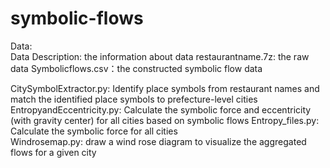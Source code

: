 # symbolic-flows
Data:    
    Data Description: the information about data
    restaurantname.7z: the raw data 
    Symbolicflows.csv：the constructed symbolic flow data 
    
CitySymbolExtractor.py: Identify place symbols from restaurant names and match the identified place symbols to prefecture-level cities
EntropyandEccentricity.py: Calculate the symbolic force and eccentricity (with gravity center) for all cities based on symbolic flows
Entropy_files.py: Calculate the symbolic force for all cities  
Windrosemap.py: draw a wind rose diagram to visualize the aggregated flows for a given city
